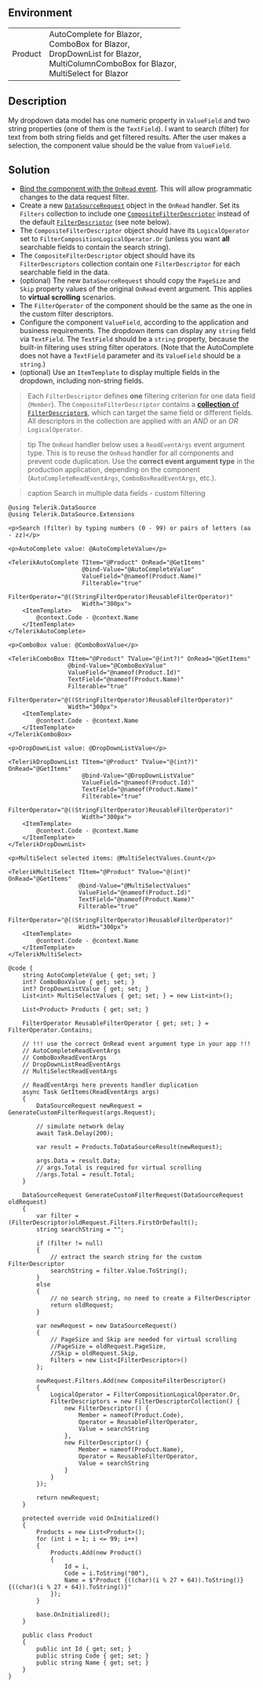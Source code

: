 
## Environment

<table>
<tbody>
<tr>
<td>Product</td>
<td>
AutoComplete for Blazor, <br />
ComboBox for Blazor, <br />
DropDownList for Blazor, <br />
MultiColumnComboBox for Blazor, <br />
MultiSelect for Blazor
</td>
</tr>
</tbody>
</table>

## Description

My dropdown data model has one numeric property in `ValueField` and two string properties (one of them is the `TextField`). I want to search (filter) for text from both string fields and get filtered results. After the user makes a selection, the component value should be the value from `ValueField`.

## Solution

* [Bind the component with the `OnRead` event](slug:common-features-data-binding-onread). This will allow programmatic changes to the data request filter.
* Create a new [`DataSourceRequest`](slug:Telerik.DataSource.DataSourceRequest) object in the `OnRead` handler. Set its `Filters` collection to include one [`CompositeFilterDescriptor`](slug:Telerik.DataSource.CompositeFilterDescriptor) instead of the default [`FilterDescriptor`](slug:Telerik.DataSource.FilterDescriptor) (see note below).
* The `CompositeFilterDescriptor` object should have its `LogicalOperator` set to `FilterCompositionLogicalOperator.Or` (unless you want **all** searchable fields to contain the search string).
* The `CompositeFilterDescriptor` object should have its `FilterDescriptors` collection contain one `FilterDescriptor` for each searchable field in the data.
* (optional) The new `DataSourceRequest` should copy the `PageSize` and `Skip` property values of the original `OnRead` event argument. This applies to **virtual scrolling** scenarios.
* The `FilterOperator` of the component should be the same as the one in the custom filter descriptors.
* Configure the component `ValueField`, according to the application and business requirements. The dropdown items can display any `string` field via `TextField`. The `TextField` should be a `string` property, because the built-in filtering uses string filter operators. (Note that the AutoComplete does not have a `TextField` parameter and its `ValueField` should be a `string`.)
* (optional) Use an `ItemTemplate` to display multiple fields in the dropdown, including non-string fields.

> Each `FilterDescriptor` defines **one** filtering criterion for one data field (`Member`). The `CompositeFilterDescriptor` contains a [**collection** of `FilterDescriptor`s](slug:Telerik.DataSource.FilterDescriptorCollection), which can target the same field or different fields. All descriptors in the collection are applied with an *AND* or an *OR* `LogicalOperator`.

>tip The `OnRead` handler below uses a `ReadEventArgs` event argument type. This is to reuse the `OnRead` handler for all components and prevent code duplication. Use the **correct event argument type** in the production application, depending on the component (`AutoCompleteReadEventArgs`, `ComboBoxReadEventArgs`, etc.).

>caption Search in multiple data fields - custom filtering

````RAZOR
@using Telerik.DataSource
@using Telerik.DataSource.Extensions

<p>Search (filter) by typing numbers (0 - 99) or pairs of letters (aa - zz)</p>

<p>AutoComplete value: @AutoCompleteValue</p>

<TelerikAutoComplete TItem="@Product" OnRead="@GetItems"
                     @bind-Value="@AutoCompleteValue"
                     ValueField="@nameof(Product.Name)"
                     Filterable="true"
                     FilterOperator="@((StringFilterOperator)ReusableFilterOperator)"
                     Width="300px">
    <ItemTemplate>
        @context.Code - @context.Name
    </ItemTemplate>
</TelerikAutoComplete>

<p>ComboBox value: @ComboBoxValue</p>

<TelerikComboBox TItem="@Product" TValue="@(int?)" OnRead="@GetItems"
                 @bind-Value="@ComboBoxValue"
                 ValueField="@nameof(Product.Id)"
                 TextField="@nameof(Product.Name)"
                 Filterable="true"
                 FilterOperator="@((StringFilterOperator)ReusableFilterOperator)"
                 Width="300px">
    <ItemTemplate>
        @context.Code - @context.Name
    </ItemTemplate>
</TelerikComboBox>

<p>DropDownList value: @DropDownListValue</p>

<TelerikDropDownList TItem="@Product" TValue="@(int?)" OnRead="@GetItems"
                     @bind-Value="@DropDownListValue"
                     ValueField="@nameof(Product.Id)"
                     TextField="@nameof(Product.Name)"
                     Filterable="true"
                     FilterOperator="@((StringFilterOperator)ReusableFilterOperator)"
                     Width="300px">
    <ItemTemplate>
        @context.Code - @context.Name
    </ItemTemplate>
</TelerikDropDownList>

<p>MultiSelect selected items: @MultiSelectValues.Count</p>

<TelerikMultiSelect TItem="@Product" TValue="@(int)" OnRead="@GetItems"
                    @bind-Value="@MultiSelectValues"
                    ValueField="@nameof(Product.Id)"
                    TextField="@nameof(Product.Name)"
                    Filterable="true"
                    FilterOperator="@((StringFilterOperator)ReusableFilterOperator)"
                    Width="300px">
    <ItemTemplate>
        @context.Code - @context.Name
    </ItemTemplate>
</TelerikMultiSelect>

@code {
    string AutoCompleteValue { get; set; }
    int? ComboBoxValue { get; set; }
    int? DropDownListValue { get; set; }
    List<int> MultiSelectValues { get; set; } = new List<int>();

    List<Product> Products { get; set; }

    FilterOperator ReusableFilterOperator { get; set; } = FilterOperator.Contains;

    // !!! use the correct OnRead event argument type in your app !!!
    // AutoCompleteReadEventArgs
    // ComboBoxReadEventArgs
    // DropDownListReadEventArgs
    // MultiSelectReadEventArgs

    // ReadEventArgs here prevents handler duplication
    async Task GetItems(ReadEventArgs args)
    {
        DataSourceRequest newRequest = GenerateCustomFilterRequest(args.Request);

        // simulate network delay
        await Task.Delay(200);

        var result = Products.ToDataSourceResult(newRequest);

        args.Data = result.Data;
        // args.Total is required for virtual scrolling
        //args.Total = result.Total;
    }

    DataSourceRequest GenerateCustomFilterRequest(DataSourceRequest oldRequest)
    {
        var filter = (FilterDescriptor)oldRequest.Filters.FirstOrDefault();
        string searchString = "";

        if (filter != null)
        {
            // extract the search string for the custom FilterDescriptor
            searchString = filter.Value.ToString();
        }
        else
        {
            // no search string, no need to create a FilterDescriptor
            return oldRequest;
        }

        var newRequest = new DataSourceRequest()
        {
            // PageSize and Skip are needed for virtual scrolling
            //PageSize = oldRequest.PageSize,
            //Skip = oldRequest.Skip,
            Filters = new List<IFilterDescriptor>()
        };

        newRequest.Filters.Add(new CompositeFilterDescriptor()
        {
            LogicalOperator = FilterCompositionLogicalOperator.Or,
            FilterDescriptors = new FilterDescriptorCollection() {
                new FilterDescriptor() {
                    Member = nameof(Product.Code),
                    Operator = ReusableFilterOperator,
                    Value = searchString
                },
                new FilterDescriptor() {
                    Member = nameof(Product.Name),
                    Operator = ReusableFilterOperator,
                    Value = searchString
                }
            }
        });

        return newRequest;
    }

    protected override void OnInitialized()
    {
        Products = new List<Product>();
        for (int i = 1; i <= 99; i++)
        {
            Products.Add(new Product()
            {
                Id = i,
                Code = i.ToString("00"),
                Name = $"Product {((char)(i % 27 + 64)).ToString()}{((char)(i % 27 + 64)).ToString()}"
            });
        }

        base.OnInitialized();
    }

    public class Product
    {
        public int Id { get; set; }
        public string Code { get; set; }
        public string Name { get; set; }
    }
}
````
